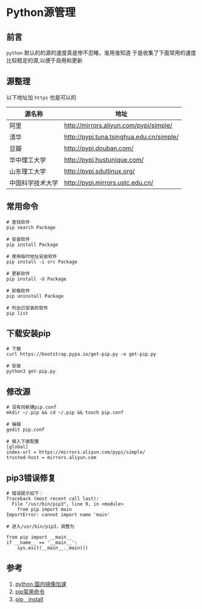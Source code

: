 # Python源管理

## 前言
`python` 默认的的源的速度真是惨不忍睹，谁用谁知道
于是收集了下面常用的速度比较稳定的源,以便于自用和更新

## 源整理
以下地址加 `https` 也是可以的

源名称|地址|
--|--|
阿里|http://mirrors.aliyun.com/pypi/simple/|
清华|http://pypi.tuna.tsinghua.edu.cn/simple/|
豆瓣|http://pypi.douban.com/|
华中理工大学|http://pypi.hustunique.com/|
山东理工大学|http://pypi.sdutlinux.org/|
中国科学技术大学|http://pypi.mirrors.ustc.edu.cn/|

## 常用命令
```shell
# 查找软件
pip search Package

# 安装软件
pip install Package

# 使用临时地址安装软件
pip install -i src Package

# 更新软件
pip install -U Package

# 卸载软件
pip uninstall Package

# 列出已安装的软件
pip list
```

## 下载安装pip
```shell
# 下载
curl https://bootstrap.pypa.io/get-pip.py -o get-pip.py

# 安装
python3 get-pip.py
```

## 修改源
```shell
# 没有则新建pip.conf
mkdir ~/.pip && cd ~/.pip && touch pip.conf

# 编辑
gedit pip.conf

# 填入下面配置
[global]
index-url = https://mirrors.aliyun.com/pypi/simple/
trusted-host = mirrors.aliyun.com
```

## pip3错误修复
```shell
# 错误提示如下：
Traceback (most recent call last):
  File "/usr/bin/pip3", line 9, in <module>
    from pip import main
ImportError: cannot import name 'main'

# 进入/usr/bin/pip3，调整为

from pip import __main__
if __name__ == '__main__':
    sys.exit(__main__._main())
```


## 参考
1. [python 国内镜像加速](https://www.jianshu.com/p/c7dbe4820017)
1. [pip常用命令](https://www.cnblogs.com/keithtt/p/9393036.html)
1. [pip　install](https://pip.pypa.io/en/stable/installing/)

